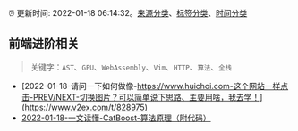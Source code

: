 :alarm_clock: 更新时间: 2022-01-18 06:14:32。[来源分类](../README.md)、[标签分类](../TAGS.md)、[时间分类](../TIMELINE.md)

## 前端进阶相关


> 关键字：`AST`、`GPU`、`WebAssembly`、`Vim`、`HTTP`、`算法`、`全栈`



- [2022-01-18-请问一下如何做像-https://www.huichoi.com-这个网站一样点击-PREV/NEXT-切换图片？可以简单说下思路、主要用啥，我去学！](https://www.v2ex.com/t/828975) 
- [2022-01-18-一文读懂-CatBoost-算法原理（附代码）](https://toutiao.io/k/au8td5o) 